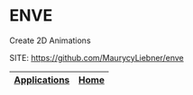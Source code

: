 # ENVE
 
 Create 2D Animations
 
 SITE: https://github.com/MaurycyLiebner/enve

 | [Applications](https://portable-linux-apps.github.io/apps.html) | [Home](https://portable-linux-apps.github.io)
 | --- | --- |
